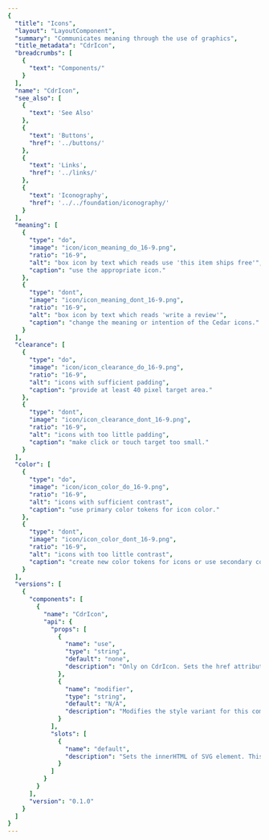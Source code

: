 ```yaml
---
{
  "title": "Icons",
  "layout": "LayoutComponent",
  "summary": "Communicates meaning through the use of graphics",
  "title_metadata": "CdrIcon",
  "breadcrumbs": [
    {
      "text": "Components/"
    }
  ],
  "name": "CdrIcon",
  "see_also": [
    {
      "text": 'See Also'
    },
    {
      "text": 'Buttons',
      "href": '../buttons/'
    },
    {
      "text": 'Links',
      "href": '../links/'
    },
    {
      "text": 'Iconography',
      "href": '../../foundation/iconography/'
    }
  ],
  "meaning": [
    {
      "type": "do",
      "image": "icon/icon_meaning_do_16-9.png",
      "ratio": "16-9",
      "alt": "box icon by text which reads use 'this item ships free'",
      "caption": "use the appropriate icon."
    },
    {
      "type": "dont",
      "image": "icon/icon_meaning_dont_16-9.png",
      "ratio": "16-9",
      "alt": "box icon by text which reads 'write a review'",
      "caption": "change the meaning or intention of the Cedar icons."
    }
  ],
  "clearance": [
    {
      "type": "do",
      "image": "icon/icon_clearance_do_16-9.png",
      "ratio": "16-9",
      "alt": "icons with sufficient padding",
      "caption": "provide at least 40 pixel target area."
    },
    {
      "type": "dont",
      "image": "icon/icon_clearance_dont_16-9.png",
      "ratio": "16-9",
      "alt": "icons with too little padding",
      "caption": "make click or touch target too small."
    }
  ],
  "color": [
    {
      "type": "do",
      "image": "icon/icon_color_do_16-9.png",
      "ratio": "16-9",
      "alt": "icons with sufficient contrast",
      "caption": "use primary color tokens for icon color."
    },
    {
      "type": "dont",
      "image": "icon/icon_color_dont_16-9.png",
      "ratio": "16-9",
      "alt": "icons with too little contrast",
      "caption": "create new color tokens for icons or use secondary color tokens."
    }
  ],
  "versions": [
    {
      "components": [
        {
          "name": "CdrIcon",
          "api": {
            "props": [
              {
                "name": "use",
                "type": "string",
                "default": "none",
                "description": "Only on CdrIcon. Sets the href attribute for use with SVG symbol sprite (CdrIconSprite)."
              },
              {
                "name": "modifier",
                "type": "string",
                "default": "N/A",
                "description": "Modifies the style variant for this component.  Possible values: {   ‘sm’  |  ‘md’  |  ‘lg’  }"
              }
            ],
            "slots": [
              {
                "name": "default",
                "description": "Sets the innerHTML of SVG element. This includes <title>, <desc>, or any other valid SVG xml."
              }
            ]
          }
        }
      ],
      "version": "0.1.0"
    }
  ]
}
---
```


<cdr-doc-tabs>
<template slot="Overview">
<cdr-doc-table-of-contents-shell>

## SVG sprite

A collection of SVG icon files composed into a single file. This method provides a single server download request and caches icons for display. This is the most efficient way of displaying large numbers of icons.

<cdr-doc-example-code-pair :background-toggle="false" repository-href="https://github.com/rei/rei-cedar/tree/18.09.1/src/components/icon" sandbox-href="https://codesandbox.io/s/wq7x673mol" >

```html
  <cdr-icon-sprite />

  <cdr-icon use="#arrow-up" />
  <cdr-icon use="#arrow-down" />
```

</cdr-doc-example-code-pair>

## Individual icon components

Display any icon separately. This may be the easiest way to use an icon on a page however it is not recommended for every circumstance. When using a large number of icons, it will generate multiple server requests and slow down performance.

<cdr-doc-example-code-pair :background-toggle="false" repository-href="https://github.com/rei/rei-cedar/tree/18.09.1/src/components/icon" sandbox-href="https://codesandbox.io/s/wq7x673mol" >

```html
  <icon-caret-up />
  <icon-caret-down />
```

</cdr-doc-example-code-pair>

## Non-Cedar SVG

Create a new SVG icon using any valid internal SVG markup. This method creates an outer SVG wrapper for accessibility and styles. This is not recommended if using a large number of icons.

<cdr-doc-example-code-pair :background-toggle="false" repository-href="https://github.com/rei/rei-cedar/tree/18.09.1/src/components/icon" sandbox-href="https://codesandbox.io/s/wq7x673mol" >

```html
  <cdr-icon>
    <title>extremeBlk</title>
    <defs>
        <polygon id="path-1" points="6.5 18 0 9 6.5 0 13 9"></polygon>
        <mask id="mask-2" maskContentUnits="userSpaceOnUse" maskUnits="objectBoundingBox" x="0" y="0" width="13"
              height="18" fill="white">
            <use xlink:href="#path-1"></use>
        </mask>
        <polygon id="path-3" points="11.5 18 5 9 11.5 0 18 9"></polygon>
        <mask id="mask-4" maskContentUnits="userSpaceOnUse" maskUnits="objectBoundingBox" x="0" y="0" width="13"
              height="18" fill="white">
            <use xlink:href="#path-3"></use>
        </mask>
    </defs>
    <g id="Icons" stroke="none" stroke-width="1" fill="none" fill-rule="evenodd">
        <g id="extremeBlk" stroke-width="1.5" stroke="#F2F2F2" fill="#000000">
            <g id="extreme">
                <use id="Fill-9" mask="url(#mask-2)" xlink:href="#path-1"></use>
                <use id="Fill-9" mask="url(#mask-4)" xlink:href="#path-3"></use>
            </g>
        </g>
    </g>
  </cdr-icon>
```

</cdr-doc-example-code-pair>

## Accessibility 

To ensure that usage of this component complies with accessibility guidelines:
- If an icon conveys meaning, there must be an `aria-label` that describes the action or idea that the icon represents
- If an icon is decorative, use an empty `alt` attribute 

Recommendations for writing alternative text: 
- Be succinct. Exclude unnecessary words
- Be informative and accurate 
- Write in the active voice
- Avoid technical jargon

W3C recommends using `<title>` and `<desc>` elements in SVG for assistive technologies; however these elements have mixed support for screen readers as explained here. Cedar follows these recommendations by:
- Adding `role=’presentation’` to icons. This hides them from screen readers and causes the icon to be a nested image inside of a button or a link
- Assigning the attribute `focusable=’false’` to the SVG element
- Using `aria-label` for buttons or Cedar’s hidden text CSS style for links


</cdr-doc-table-of-contents-shell>
</template>

<template slot="Design Guidelines">
<cdr-doc-table-of-contents-shell>

## Use when
- Communicating simple actions and concepts that are easily understood, such as printing a receipt or sending email
- Making navigation easier for common actions. such as return to home page or search
- Representing an action, object or concept at a high level of abstraction, such as using the snowflake icon to represent snow sports
- Notifying users about status, such as the number of items in a shopping cart or a warning message 
- Conserving space for concepts that are difficult to depict, such as the progress icon or the 3-line “hamburger” menu

## Foundations
### Sizes
Icons are available in three sizes: small (16px), medium (24px), and large (32px).  Default size is 24px; however designers can choose a different size.

<cdr-img class="cdr-doc-article-img" :src="$withBase(`/icon/Spec__Icon__Sizes_4-3.png`)" alt="Cedar icon sizes" />

### Color
Ensure that icons use contrast ratio of 4.5:1 contrast between icon color and background color. Follow recommendations in the [Color article](../../foundation/color/) for pairing light and dark color tokens.

<cdr-img class="cdr-doc-article-img" :src="$withBase(`/icon/Spec__Icon__Colors_21-9.png`)" alt="Cedar icon sizes" />

### Clearance
Adequate space around the icon allows for legibility and touch. A minimum touch target area of 40px is recommended for standalone iconography.

When the mouse and keyboard are the primary input methods or when icons are paired inline with text, measurements may be condensed to accommodate denser layouts. Icon size should align to the line-height of the paired text element. 

<cdr-img class="cdr-doc-article-img" :src="$withBase(`/icon/Spec__Icon__Spacing_21-9.png`)" alt="Cedar icon sizes" />

## Icon Library

<icon-grid />

List of icons with names and descriptions about when or how to use each icon. Icons are referred to as:
- `<name-of-icon>` when using with the method for SVG sprite. For example, account-profile 
- `Icon<NameOfIcon>` when using with the method for Individual icon component. For example, the icon, ‘account-profile’ becomes IconAccountProfile

<icon-table />

## Behavior
When using icons with links or buttons, make sure that the icon communicates intended meaning.

<do-dont :examples="$page.frontmatter.meaning" class="cdr-stack--lg"/>

Ensure that icons are sized to provide a minimum click or touch target. 

<do-dont :examples="$page.frontmatter.clearance" class="cdr-stack--lg"/>

Ensure that icons use contrast ratio of 4.5:1 between icon color and background color.

<do-dont :examples="$page.frontmatter.color" class="cdr-stack--lg"/>


</cdr-doc-table-of-contents-shell>
</template>

<template slot="API">
<cdr-doc-table-of-contents-shell>

## Props

<cdr-doc-api type="prop" :api-data="$page.frontmatter.versions[0].components[0].api.props" />

## Slots

CdrIcon and all Icon* (IconArrowUp, IconCalendar, etc.) components have a default slot.

<cdr-doc-api type="slot" :api-data="$page.frontmatter.versions[0].components[0].api.slots" />

## Installation

Resources are available within the [CdrIcon package](https://www.npmjs.com/package/@rei/cdr-icon):

- Component: `@rei/cdr-icon`
- Component styles: `cdr-icon.css`


To incorporate the required assets for a component, use the following steps:

### 1. Install using NPM

Install the **CdrIcon** package using `npm` in your terminal:

_Terminal_

```bash
npm i -S @rei/cdr-icon
```

### 2. Import dependencies

_main.js_

```bash
// import your required CSS.
import '@rei/cdr-icon/dist/cdr-icon.css';
```

### 3. Add component to a template

_local.vue_

```vue
<template>
  ...
    <icon-arrow-down />
  ...
</template>

<script>
import { IconArrowDown } from '@rei/cdr-icon';
export default {
  ...
  components: {
     IconArrowDown  
  }
}
</script>
```

## Usage

The **CdrIcon** package contains many different components:

1. **CdrIcon**: This is a basic SVG wrapper. This component allows for using Non-Cedar SVGs. Use this component in conjunction with the CdrIconSprite package
2. **CdrIconSprite** A symbol definition sprite with all Cedar icons
3. **Individual icons**: For available icons, view [Cedar Icon Library](?active-tab=design-guidelines&active-link=icon-library) on Design Guidelines tab


There are 3 different options to display SVG icons on your page using the **CdrIcon** package.

### 1. SVG Sprite

#### Option A: Inline symbol sprite
 
Requires: 
- Icon sprite inline on page
 
 
The sprite needs to be available on any page where the icons are being used, so add the sprite component at the base layout or index:

_App.vue (base template)_

```vue
<template> 
  <div id="main"> 
    <cdr-icon-sprite /> 
 
    <router-view></router-view> // rest of app
  </div> 
</template> 
 
<script> 
import { CdrIconSprite } from '@rei/cdr-icon';

... 
components: {
  CdrIconSprite
}
... 
</script> 
```

_Child.vue (any descendant component of App.vue above)_

```vue
<template> 
  <div> 
    <cdr-icon use="#caret-right" />
  </div> 
</template> 
 
<script> 
import { CdrIcon } from '@rei/cdr-icon';

... 
components: {
  CdrIcon
}
... 
</script> 
```

#### Option B: External symbol defs
 
Requires:
- `@rei/cdr-icon/sprite/cdr-icon-sprite.svg`
- A webpack loader to handle the asset. This example assumes the file-loader package
- A polyfill for external SVG resource. Possible packages are: **svgxuse** or **svg4everybody**
 
 
Within an individual component (there may be a better way to scale this if the code calls it in many places): 

```vue
<template> 
  ... 
  <cdr-icon :use="`${iconUrl}#caret-right`" />
  ... 
</template> 
 
<script> 
// import the sprite so file-loader will do its magic 
@import iconUrl from '@rei/cdr-assets/dist/cdr-icons.svg`; 
 
export default { 
  ... 
  data() { 
    return { 
      iconUrl 
    }; 
  } 
} 
 
</script> 
```

### 2. Individual icon components
 
This may be the easiest way to use an icon on a page however use this method carefully. This method will increase HTML file size and slow down performance if using a lot of icons. 
 
Requires:
- Install  `@rei/cdr-icon`


```vue
<template>
  ...
    <icon-caret-right />
    <icon-clock />
  ...
</template>

<script>
import { IconCaretRight, IconClock } from '@rei/cdr-icon';

...
  components: {
    IconCaretRight,
    IconClock
  }
...

</script>
```

### 3. Non-Cedar SVG
 
The **CdrIcon** package is simply an SVG with default attributes set for accessibility and styling. 

- Any SVG markup can be used
- Any attributes added will override the defaults
- This method will increase HTML file size and slow down performance if using a lot of icons.
 
 
Requires: 
- None
 
  
Use any valid SVG markup in the **CdrIcon** slot. 

```vue
<template> 
  ... 
  <cdr-icon viewBox="0 0 30 30">
    <title>My icon</title>
    <path d="M12 12c1.9329966 0 3.5-1.5670034 3.5-3.5C15.5 6.56700338 13.9329966 5 12 5S8.5 6.56700338 8.5 8.5c0 1.9329966 1.5670034 3.5 3.5 3.5zm6.7621385 7c-.8850139-2.8946791-3.5777143-5-6.7621387-5-3.1844245 0-5.87712493 2.1053209-6.76213876 5H18.7621385zM4 21c-.55228475 0-1-.4477153-1-1h-.00754862a9.07963802 9.07963802 0 0 1 .01314502-.1064258c.00185549-.0175393.0041644-.0349433.00691478-.0522001.43595408-3.2192393 2.56090871-5.9021068 5.45328094-7.1270196C7.26398091 11.7054407 6.5 10.191939 6.5 8.5 6.5 5.46243388 8.96243388 3 12 3c3.0375661 0 5.5 2.46243388 5.5 5.5 0 1.6919391-.763981 3.2054409-1.9657923 4.2143547 2.8923661 1.2249103 5.0173178 3.9077692 5.4532779 7.1269995.0027529.0172699.0050636.0346873.0069201.0522401A9.07834213 9.07834213 0 0 1 21.0075481 20H21c0 .5522847-.4477153 1-1 1H4z"/>
  </cdr-icon> 
  ... 
</template> 
 
<script> 
@import { CdrIcon } from '@rei/cdr-icon'; 
 
...
  components: {
    CdrIcon
  }
...
 
</script>
```

## Modifiers

Following variants are available to the `cdr-icon` modifier attribute: 
| Value | Description |
|:-------|:-----------------------|
| 'sm' | Sets icon size to 16px |
| 'md' | Sets icon size to 24px |
| 'lg' | Sets icon size to 32px |

</cdr-doc-table-of-contents-shell>
</template>

<template slot="History">

## 1.0.0

- Add grid-view, list-view, and scan-barcode icons
- All icon components have a slot that accepts any SVG xml
- Individual icon components for all icons (use only what you need)
- **CdrIcon** is lower-level component that acts as an SVG wrapper
- Link to full dev [changelog](https://github.com/rei/rei-cedar/blob/18.09.1/src/components/icon/CHANGELOG.md)

</template>
</cdr-doc-tabs>
